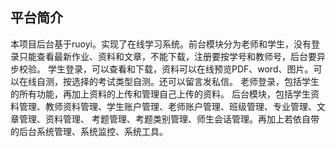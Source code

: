 ## 平台简介
本项目后台基于ruoyi。实现了在线学习系统。前台模块分为老师和学生，没有登录只能查看最新作业、资料和文章，不能下载，注册要按学号和教师号，后台要异步校验。
学生登录，可以查看和下载，资料可以在线预览PDF、word、图片。可以在线自测，按选择的考试类型自测。还可以留言发私信。
老师登录，包括学生的所有功能，再加上资料的上传和管理自己上传的资料。
后台模块，包括学生资料管理、教师资料管理、学生账户管理、老师账户管理、班级管理、专业管理、文章管理、资料管理、
考题管理、考题类别管理、师生会话管理。再加上若依自带的后台系统管理、系统监控、系统工具。







